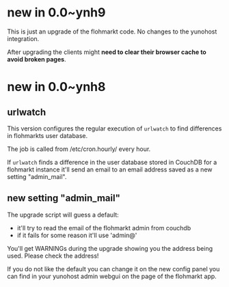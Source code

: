 # new in 0.0~ynh9

This is just an upgrade of the flohmarkt code. No changes to the yunohost integration.

After upgrading the clients might **need to clear their browser cache to avoid broken pages**.

# new in 0.0~ynh8

## urlwatch

This version configures the regular execution of `urlwatch` to find differences in flohmarkts user database.

The job is called from /etc/cron.hourly/ every hour.

If `urlwatch` finds a difference in the user database stored in CouchDB for a flohmarkt instance it'll send an email to an email address saved as a new setting "admin_mail".

## new setting "admin_mail"

The upgrade script will guess a default:

* it'll try to read the email of the flohmarkt admin from couchdb
* if it fails for some reason it'll use 'admin@<your main domain>'

You'll get WARNINGs during the upgrade showing you the address being used. Please check the address!

If you do not like the default you can change it on the new config panel you can find in your yunohost admin webgui on the page of the flohmarkt app.

